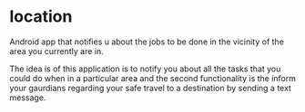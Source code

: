 # location
Android app that notifies u about the jobs to be done in the vicinity of the area you currently are in.


The idea is of this application is to notify you about all the tasks that you could do when in a particular area and the second functionality is the inform your gaurdians regarding your safe travel to a destination by sending a text message.
